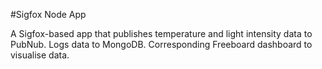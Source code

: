 #Sigfox Node App

A Sigfox-based app that publishes temperature and light intensity data to PubNub. Logs data to MongoDB. Corresponding Freeboard dashboard to visualise data. 